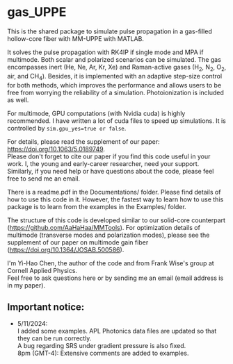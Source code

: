 # gas_UPPE
This is the shared package to simulate pulse propagation in a gas-filled hollow-core fiber with MM-UPPE with MATLAB.

It solves the pulse propagation with RK4IP if single mode and MPA if multimode. Both scalar and polarized scenarios can be simulated. The gas encompasses inert (He, Ne, Ar, Kr, Xe) and Raman-active gases (H<sub>2</sub>, N<sub>2</sub>, O<sub>2</sub>, air, and CH<sub>4</sub>). Besides, it is implemented with an adaptive step-size control for both methods, which improves the performance and allows users to be free from worrying the reliability of a simulation. Photoionization is included as well.

For multimode, GPU computations (with Nvidia cuda) is highly recommended. I have written a lot of cuda files to speed up simulations. It is controlled by `sim.gpu_yes=true or false`.

For details, please read the supplement of our paper: https://doi.org/10.1063/5.0189749.  
Please don't forget to cite our paper if you find this code useful in your work. I, the young and early-career researcher, need your support. Similarly, if you need help or have questions about the code, please feel free to send me an email.

There is a readme.pdf in the Documentations/ folder. Please find details of how to use this code in it. However, the fastest way to learn how to use this package is to learn from the examples in the Examples/ folder.

The structure of this code is developed similar to our solid-core counterpart (https://github.com/AaHaHaa/MMTools). For optimization details of multimode (transverse modes and polarization modes), please see the supplement of our paper on multimode gain fiber (https://doi.org/10.1364/JOSAB.500586).

I'm Yi-Hao Chen, the author of the code and from Frank Wise's group at Cornell Applied Physics.  
Feel free to ask questions here or by sending me an email (email address is in my paper).

## Important notice:<br>
* 5/11/2024:<br>
I added some examples. APL Photonics data files are updated so that they can be run correctly.  
A bug regarding SRS under gradient pressure is also fixed.  
8pm (GMT-4): Extensive comments are added to examples.
